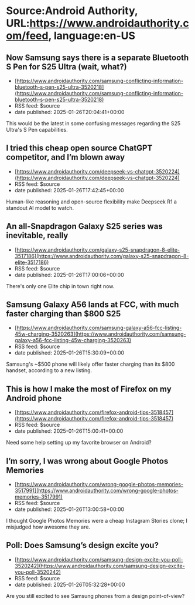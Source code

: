 # Source:Android Authority, URL:https://www.androidauthority.com/feed, language:en-US

## Now Samsung says there is a separate Bluetooth S Pen for S25 Ultra (wait, what?)
 - [https://www.androidauthority.com/samsung-conflicting-information-bluetooth-s-pen-s25-ultra-3520218](https://www.androidauthority.com/samsung-conflicting-information-bluetooth-s-pen-s25-ultra-3520218)
 - RSS feed: $source
 - date published: 2025-01-26T20:04:41+00:00

This would be the latest in some confusing messages regarding the S25 Ultra's S Pen capabilities.

## I tried this cheap open source ChatGPT competitor, and I’m blown away
 - [https://www.androidauthority.com/deepseek-vs-chatgpt-3520224](https://www.androidauthority.com/deepseek-vs-chatgpt-3520224)
 - RSS feed: $source
 - date published: 2025-01-26T17:42:45+00:00

Human-like reasoning and open-source flexibility make Deepseek R1 a standout AI model to watch.

## An all-Snapdragon Galaxy S25 series was inevitable, really
 - [https://www.androidauthority.com/galaxy-s25-snapdragon-8-elite-3517186](https://www.androidauthority.com/galaxy-s25-snapdragon-8-elite-3517186)
 - RSS feed: $source
 - date published: 2025-01-26T17:00:06+00:00

There's only one Elite chip in town right now.

## Samsung Galaxy A56 lands at FCC, with much faster charging than $800 S25
 - [https://www.androidauthority.com/samsung-galaxy-a56-fcc-listing-45w-charging-3520263](https://www.androidauthority.com/samsung-galaxy-a56-fcc-listing-45w-charging-3520263)
 - RSS feed: $source
 - date published: 2025-01-26T15:30:09+00:00

Samsung's ~$500 phone will likely offer faster charging than its $800 handset, according to a new listing.

## This is how I make the most of Firefox on my Android phone
 - [https://www.androidauthority.com/firefox-android-tips-3518457](https://www.androidauthority.com/firefox-android-tips-3518457)
 - RSS feed: $source
 - date published: 2025-01-26T15:00:41+00:00

Need some help setting up my favorite browser on Android?

## I’m sorry, I was wrong about Google Photos Memories
 - [https://www.androidauthority.com/wrong-google-photos-memories-3517991](https://www.androidauthority.com/wrong-google-photos-memories-3517991)
 - RSS feed: $source
 - date published: 2025-01-26T13:00:58+00:00

I thought Google Photos Memories were a cheap Instagram Stories clone; I misjudged how awesome they are.

## Poll: Does Samsung’s design excite you?
 - [https://www.androidauthority.com/samsung-design-excite-you-poll-3520242](https://www.androidauthority.com/samsung-design-excite-you-poll-3520242)
 - RSS feed: $source
 - date published: 2025-01-26T05:32:28+00:00

Are you still excited to see Samsung phones from a design point-of-view?

